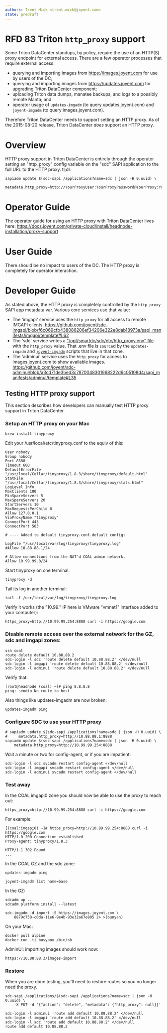 ```yaml
---
authors: Trent Mick <trent.mick@joyent.com>
state: predraft
---
```


# RFD 83 Triton `http_proxy` support

Some Triton DataCenter standups, by policy, require the use of an HTTP(S)
proxy endpoint for external access. There are a few operator processes that
require external access:

- querying and importing images from https://images.joyent.com for use by users
  of the DC;
- querying and importing images from https://updates.joyent.com for upgrading
  Triton DataCenter component;
- uploading Triton data dumps, manatee backups, and logs to a possibly remote
  Manta; and
- operator usage of `updates-imgadm` (to query updates.joyent.com) and
  `joyent-imgadm` (to query images.joyent.com).

Therefore Triton DataCenter needs to support setting an HTTP proxy. As of
the 2015-08-20 release, Triton DataCenter *does* support an HTTP proxy.

# Overview

HTTP proxy support in Triton DataCenter is entirely through the operator setting
an "http_proxy" config variable on the "sdc" SAPI application to the full URL
to the HTTP proxy. tl;dr:

    sapiadm update $(sdc-sapi /applications?name=sdc | json -H 0.uuid) \
        metadata.http_proxy=http://YourProxyUser:YourProxyPassword@YourProxy:YourProxyPort

# Operator Guide

The operator guide for using an HTTP proxy with Triton DataCenter lives here:
<https://docs.joyent.com/private-cloud/install/headnode-installation/proxy-support>

# User Guide

There should be no impact to users of the DC. The HTTP proxy is completely for
operator interaction.

# Developer Guide

As stated above, the HTTP proxy is completely controlled by the `http_proxy`
SAPI app metadata var. Various core services use that value:

- The 'imgapi' service uses the `http_proxy` for all access to remote IMGAPI
  clients.
  <https://github.com/joyent/sdc-imgapi/blob/f6c069cfb438086206ef34206e322e8dab18973a/sapi_manifests/imgapi/template#L62>
- The 'sdc' service writes a ["/opt/smartdc/sdc/etc/http_proxy.env"
  file](https://github.com/joyent/sdc-sdc/blob/86137f5743c5ade5a10d09faaf0ebc21c332572d/sapi_manifests/http_proxy_env/template)
  with the `http_proxy` value. That .env file is `source`d by the
  `updates-imgadm` and
  [`joyent-imgadm`](https://github.com/joyent/sdc-sdc/blob/86137f5743c5ade5a10d09faaf0ebc21c332572d/bin/joyent-imgadm#L14)
  scripts that live in that zone.
- The 'adminui' service uses the `http_proxy` for access to images.joyent.com
  to show available images.
  <https://github.com/joyent/sdc-adminui/blob/a3cd71de3bed3c7870048301968222d6c05108d4/sapi_manifests/adminui/template#L35>

## Testing HTTP proxy support

This section describes how developers can manually test HTTP proxy support in
Triton DataCenter.

### Setup an HTTP proxy on your Mac

    brew install tinyproxy

Edit your /usr/local/etc/tinyproxy.conf to the equiv of this:

```
User nobody
Group nobody
Port 8888
Timeout 600
DefaultErrorFile "/usr/local/Cellar/tinyproxy/1.8.3/share/tinyproxy/default.html"
StatFile "/usr/local/Cellar/tinyproxy/1.8.3/share/tinyproxy/stats.html"
LogLevel Info
MaxClients 100
MinSpareServers 5
MaxSpareServers 20
StartServers 10
MaxRequestsPerChild 0
Allow 127.0.0.1
ViaProxyName "tinyproxy"
ConnectPort 443
ConnectPort 563

# ---- Added to default tinyproxy.conf.default config:

LogFile "/usr/local/var/log/tinyproxy/tinyproxy.log"
#Allow 10.88.88.1/24

# Allow connections from the NAT'd COAL admin network.
Allow 10.99.99.0/24
```

Start tinyproxy on one terminal:

    tinyproxy -d

Tail its log in another terminal:

    tail -f /usr/local/var/log/tinyproxy/tinyproxy.log

Verify it works (the "10.99." IP here is VMware "vmnet1" interface added to
your computer):

    https_proxy=http://10.99.99.254:8888 curl -i https://google.com


### Disable remote access over the external network for the GZ, sdc and imgapi zones:

    ssh coal
    route delete default 10.88.88.2
    sdc-login -l sdc 'route delete default 10.88.88.2' </dev/null
    sdc-login -l imgapi 'route delete default 10.88.88.2' </dev/null
    sdc-login -l adminui 'route delete default 10.88.88.2' </dev/null

Verify that:

    [root@headnode (coal) ~]# ping 8.8.8.8
    ping: sendto No route to host

Also things like updates-imgadm are now broken:

    updates-imgadm ping


### Configure SDC to use your HTTP proxy

    # sapiadm update $(sdc-sapi /applications?name=sdc | json -H 0.uuid) \
    #     metadata.http_proxy=http://10.88.88.1:8888
    sapiadm update $(sdc-sapi /applications?name=sdc | json -H 0.uuid) \
        metadata.http_proxy=http://10.99.99.254:8888

Wait a minute or two for config-agent, or if you are impatient:

    sdc-login -l sdc svcadm restart config-agent </dev/null
    sdc-login -l imgapi svcadm restart config-agent </dev/null
    sdc-login -l adminui svcadm restart config-agent </dev/null


### Test away

In the COAL imgapi0 zone you should now be able to use the proxy to reach out:

    https_proxy=http://10.99.99.254:8888 curl -i https://google.com

For example:

    [(coal:imgapi0) ~]# https_proxy=http://10.99.99.254:8888 curl -i https://google.com
    HTTP/1.0 200 Connection established
    Proxy-agent: tinyproxy/1.8.3

    HTTP/1.1 302 Found
    ...

In the COAL GZ and the sdc zone:

    updates-imgadm ping

    joyent-imgadm list name=base

In the GZ:

    sdcadm up ...
    sdcadm platform install --latest

    sdc-imgadm -d import -S https://images.joyent.com \
        8879c758-c0da-11e6-9e4b-93e32a67e805 2> >(bunyan)

On your Mac:

    docker pull alpine
    docker run -ti busybox /bin/sh

AdminUI: importing images should work now:

    https://10.88.88.3/images-import


### Restore

When you are done testing, you'll need to restore routes so you no longer need the proxy.

```
sdc-sapi /applications/$(sdc-sapi /applications?name=sdc | json -H 0.uuid) \
    -X PUT -d '{"action": "delete", "metadata": {"http_proxy": null}}'

sdc-login -l adminui 'route add default 10.88.88.2' </dev/null
sdc-login -l imgapi 'route add default 10.88.88.2' </dev/null
sdc-login -l sdc 'route add default 10.88.88.2' </dev/null
route add default 10.88.88.2
```

